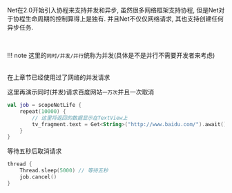 Net在2.0开始引入协程来支持并发和异步, 虽然很多网络框架支持协程, 但是Net对于协程生命周期的控制算得上是独有.
并且Net不仅仅网络请求, 其也支持创建任何异步任务.

<br>

!!! note
    这里的`同时/并发/并行`统称为并发(具体是不是并行不需要开发者来考虑)

<br>
在上章节已经使用过了网络的并发请求

这里再演示同时(并发)请求百度网站`一万次`并且一次取消

```kotlin
val job = scopeNetLife {
    repeat(10000) {
        // 这里将返回的数据显示在TextView上
        tv_fragment.text = Get<String>("http://www.baidu.com/").await()
    }
}
```


等待五秒后取消请求
```kotlin
thread {
    Thread.sleep(5000) // 等待五秒
    job.cancel()
}
```